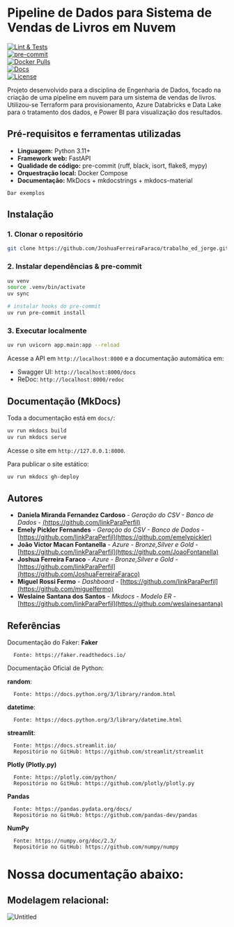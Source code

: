 # Pipeline de Dados para Sistema de Vendas de Livros em Nuvem

[![Lint & Tests](https://img.shields.io/github/actions/workflow/status/jlsilva01/projeto-ed-satc/ci.yml?branch=main)](https://github.com/jlsilva01/projeto-ed-satc/actions)  
[![pre-commit](https://img.shields.io/badge/pre--commit-enabled-brightgreen.svg)](https://github.com/jlsilva01/projeto-ed-satc)  
[![Docker Pulls](https://img.shields.io/docker/pulls/jlsilva01/projeto-ed-satc)](https://hub.docker.com/r/jlsilva01/projeto-ed-satc)  
[![Docs](https://img.shields.io/badge/docs-mkdocs-blue)](https://jlsilva01.github.io/projeto-ed-satc/)  
[![License](https://img.shields.io/badge/License-MIT-blue.svg)](LICENSE)

Projeto desenvolvido para a disciplina de Engenharia de Dados, focado na criação de uma pipeline em nuvem para um sistema de vendas de livros. Utilizou-se Terraform para provisionamento, Azure Databricks e Data Lake para o tratamento dos dados, e Power BI para visualização dos resultados.

## Pré-requisitos e ferramentas utilizadas

- **Linguagem:** Python 3.11+  
- **Framework web:** FastAPI   
- **Qualidade de código:** pre-commit (ruff, black, isort, flake8, mypy)  
- **Orquestração local:** Docker Compose  
- **Documentação:** MkDocs + mkdocstrings + mkdocs-material

```
Dar exemplos
```

## Instalação

### 1. Clonar o repositório

```bash
git clone https://github.com/JoshuaFerreiraFaraco/trabalho_ed_jorge.git

```

### 2. Instalar dependências & pre-commit

```bash
uv venv
source .venv/bin/activate
uv sync

# instalar hooks do pre-commit
uv run pre-commit install
```

### 3. Executar localmente

```bash
uv run uvicorn app.main:app --reload
```

Acesse a API em `http://localhost:8000` e a documentação automática em:
- Swagger UI: `http://localhost:8000/docs`
- ReDoc:       `http://localhost:8000/redoc`

## Documentação (MkDocs)

Toda a documentação está em `docs/`:

```bash
uv run mkdocs build
uv run mkdocs serve
```

Acesse o site em `http://127.0.0.1:8000`.

Para publicar o site estático:

```bash
uv run mkdocs gh-deploy
```

## Autores

* **Daniela Miranda Fernandez Cardoso** - *Geração do CSV - Banco de Dados* - [(https://github.com/linkParaPerfil)](https://github.com/DaniMFCardoso)
* **Emely Pickler Fernandes** - *Geração do CSV - Banco de Dados* - [https://github.com/linkParaPerfil](https://github.com/emelypickler)
* **João Victor Macan Fontanella** - *Azure - Bronze,Silver e Gold* - [https://github.com/linkParaPerfil](https://github.com/JoaoFontanella)
* **Joshua Ferreira Faraco** - *Azure - Bronze,Silver e Gold* - [https://github.com/linkParaPerfil](https://github.com/JoshuaFerreiraFaraco)
* **Miguel Rossi Fermo** - *Dashboard* - [https://github.com/linkParaPerfil](https://github.com/miguelfermo)
* **Weslaine Santana dos Santos** - *Mkdocs - Modelo ER* - [https://github.com/linkParaPerfil](https://github.com/weslainesantana)

## Referências

Documentação do Faker:
  **Faker**
  
      Fonte: https://faker.readthedocs.io/

Documentação Oficial de Python:

   **random**: 
   
      Fonte: https://docs.python.org/3/library/random.html
      
   **datetime**: 
   
      Fonte: https://docs.python.org/3/library/datetime.html
   
   **streamlit**:
   
      Fonte: https://docs.streamlit.io/
      Repositório no GitHub: https://github.com/streamlit/streamlit

   **Plotly (Plotly.py)**
   
      Fonte: https://plotly.com/python/
      Repositório no GitHub: https://github.com/plotly/plotly.py
   
   **Pandas**
   
      Fonte: https://pandas.pydata.org/docs/
      Repositório no GitHub: https://github.com/pandas-dev/pandas
      
   **NumPy**
   
      Fonte: https://numpy.org/doc/2.3/
      Repositório no GitHub: https://github.com/numpy/numpy

# Nossa documentação abaixo: 

## Modelagem relacional:

![Untitled](https://github.com/user-attachments/assets/7a0fe861-16c8-43f6-9389-72191e8fe879)



